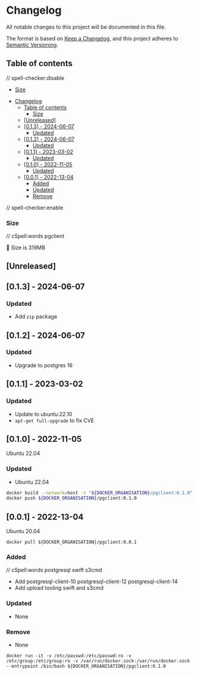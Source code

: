 # Changelog

<!-- markdown-link-check-disable -->

All notable changes to this project will be documented in this file.

The format is based on [Keep a Changelog](https://keepachangelog.com/en/1.0.0),
and this project adheres to [Semantic Versioning](https://semver.org/spec/v2.0.0.html).

## Table of contents

// spell-checker:disable

<!-- toc -->

* [Size](#size)
- [Changelog](#changelog)
  - [Table of contents](#table-of-contents)
    - [Size](#size)
  - [\[Unreleased\]](#unreleased)
  - [\[0.1.3\] - 2024-06-07](#013---2024-06-07)
    - [Updated](#updated)
  - [\[0.1.2\] - 2024-06-07](#012---2024-06-07)
    - [Updated](#updated-1)
  - [\[0.1.1\] - 2023-03-02](#011---2023-03-02)
    - [Updated](#updated-2)
  - [\[0.1.0\] - 2022-11-05](#010---2022-11-05)
    - [Updated](#updated-3)
  - [\[0.0.1\] - 2022-13-04](#001---2022-13-04)
    - [Added](#added)
    - [Updated](#updated-4)
    - [Remove](#remove)

<!-- tocstop -->

// spell-checker:enable

### Size

// cSpell:words pgclient

🌈 Size is 319MB

## [Unreleased]

<!--lint disable no-undefined-references-->

## [0.1.3] - 2024-06-07

### Updated

- Add `zip` package

## [0.1.2] - 2024-06-07

### Updated

- Upgrade to postgres 16

## [0.1.1] - 2023-03-02

### Updated

- Update to ubuntu:22.10
- `apt-get full-upgrade` to fix CVE

## [0.1.0] - 2022-11-05

Ubuntu 22.04

### Updated

- Ubuntu 22.04

```bash
docker build --network=host -t "${DOCKER_ORGANISATION}/pgclient:0.1.0" --squash .
docker push ${DOCKER_ORGANISATION}/pgclient:0.1.0
```

## [0.0.1] - 2022-13-04

Ubuntu 20.04

`docker pull ${DOCKER_ORGANISATION}/pgclient:0.0.1`

### Added

// cSpell:words postgresql swift s3cmd
- Add postgresql-client-10 postgresql-client-12 postgresql-client-14
- Add upload tooling swift and s3cmd

### Updated

- None

### Remove

- None

`docker run -it -v /etc/passwd:/etc/passwd:ro -v /etc/group:/etc/group:ro -v /var/run/docker.sock:/var/run/docker.sock --entrypoint /bin/bash ${DOCKER_ORGANISATION}/pgclient:0.1.0`

<!-- markdown-link-check-enable -->
